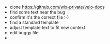  - clone https://github.com/wix-private/velo-docs
 - find some text near the bug
 - confirm it's the correct file :-)
 - find a standard template
 - adjust template text to fit new context
 - edit buggy file
 - 
